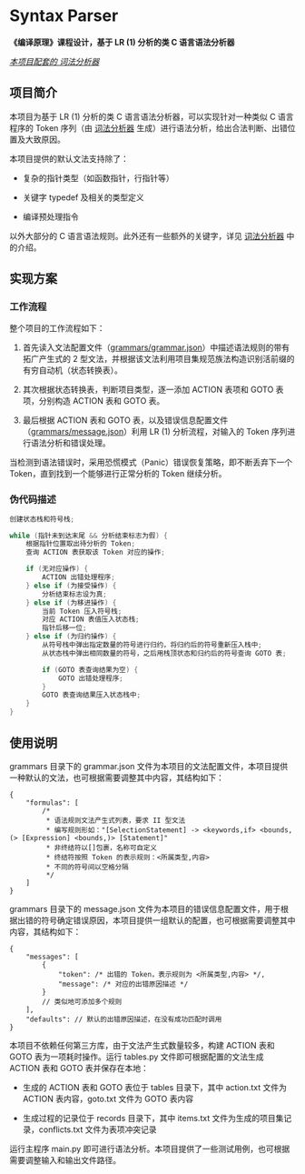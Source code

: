 # Syntax Parser

**《编译原理》课程设计，基于 LR (1) 分析的类 C 语言语法分析器**

*<u>本项目配套的 [词法分析器](https://github.com/LIU42/LexicalParser)</u>*

## 项目简介

本项目为基于 LR (1) 分析的类 C 语言语法分析器，可以实现针对一种类似 C 语言程序的 Token 序列（由 [词法分析器](https://github.com/LIU42/LexicalParser) 生成）进行语法分析，给出合法判断、出错位置及大致原因。

本项目提供的默认文法支持除了：

- 复杂的指针类型（如函数指针，行指针等）

- 关键字 typedef 及相关的类型定义

- 编译预处理指令

以外大部分的 C 语言语法规则。此外还有一些额外的关键字，详见 [词法分析器](https://github.com/LIU42/LexicalParser) 中的介绍。

## 实现方案

### 工作流程

整个项目的工作流程如下：

1. 首先读入文法配置文件（<u>grammars/grammar.json</u>）中描述语法规则的带有拓广产生式的 2 型文法，并根据该文法利用项目集规范族法构造识别活前缀的有穷自动机（状态转换表）。

2. 其次根据状态转换表，判断项目类型，逐一添加 ACTION 表项和 GOTO 表项，分别构造 ACTION 表和 GOTO 表。

3. 最后根据 ACTION 表和 GOTO 表，以及错误信息配置文件（<u>grammars/message.json</u>）利用 LR (1) 分析流程，对输入的 Token 序列进行语法分析和错误处理。

当检测到语法错误时，采用恐慌模式（Panic）错误恢复策略，即不断丢弃下一个 Token，直到找到一个能够进行正常分析的 Token 继续分析。

### 伪代码描述

```c
创建状态栈和符号栈;

while (指针未到达末尾 && 分析结束标志为假) {
    根据指针位置取出待分析的 Token;
    查询 ACTION 表获取该 Token 对应的操作;

    if (无对应操作) {
        ACTION 出错处理程序;
    } else if (为接受操作) {
        分析结束标志设为真;
    } else if (为移进操作) {
        当前 Token 压入符号栈;
        对应 ACTION 表值压入状态栈;
        指针后移一位;
    } else if (为归约操作) {
        从符号栈中弹出指定数量的符号进行归约，将归约后的符号重新压入栈中;
        从状态栈中弹出相同数量的符号，之后用栈顶状态和归约后的符号查询 GOTO 表;

        if (GOTO 表查询结果为空) {
            GOTO 出错处理程序;
        }
        GOTO 表查询结果压入状态栈中;
    }
}
```

## 使用说明

grammars 目录下的 grammar.json 文件为本项目的文法配置文件，本项目提供一种默认的文法，也可根据需要调整其中内容，其结构如下：

```json5
{
    "formulas": [
        /*
         * 语法规则文法产生式列表，要求 II 型文法
         * 编写规则形如："[SelectionStatement] -> <keywords,if> <bounds,(> [Expression] <bounds,)> [Statement]"
         * 非终结符以[]包裹，名称可自定义
         * 终结符按照 Token 的表示规则：<所属类型,内容>
         * 不同的符号间以空格分隔
         */
    ]
}
```

grammars 目录下的 message.json 文件为本项目的错误信息配置文件，用于根据出错的符号确定错误原因，本项目提供一组默认的配置，也可根据需要调整其中内容，其结构如下：

```json5
{
    "messages": [
        {
            "token": /* 出错的 Token，表示规则为 <所属类型,内容> */,
            "message": /* 对应的出错原因描述 */
        }
        // 类似地可添加多个规则
    ],
    "defaults": // 默认的出错原因描述，在没有成功匹配时调用
}
```

本项目不依赖任何第三方库，由于文法产生式数量较多，构建 ACTION 表和 GOTO 表为一项耗时操作。运行 tables.py 文件即可根据配置的文法生成 ACTION 表和 GOTO 表并保存在本地：

- 生成的 ACTION 表和 GOTO 表位于 tables 目录下，其中 action.txt 文件为 ACTION 表内容，goto.txt 文件为 GOTO 表内容

- 生成过程的记录位于 records 目录下，其中 items.txt 文件为生成的项目集记录，conflicts.txt 文件为表项冲突记录

运行主程序 main.py 即可进行语法分析。本项目提供了一些测试用例，也可根据需要调整输入和输出文件路径。


